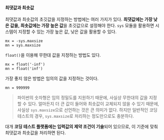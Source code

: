 #### 최댓값과 최솟값
최댓값과 최솟값의 초깃값을 지정하는 방법에는 여러 가지가 있다. **최댓값에는 가장 낮은 값을, 최솟값에는 가장 높은 값**을 초깃값으로 설정해야 한다. `sys` 모듈을 활용하면 시스템이 지정할 수 있는 가장 높은 값, 낮은 값을 활용할 수 있다.
```commandline
mx = -sys.maxsize
mn = sys.maxsize
```
`float()`을 이용해 무한대 값을 지정하는 방법도 있다.
```commandline
mx = float('-inf')
mn = float('inf')
```
가장 좋지 않은 방법은 임의의 값을 지정하는 것이다.
```commandline
mn = 999999
```
> 파이썬의 숫자형은 임의 정밀도를 지원하기 때문에, 사실상 무한대의 값을 지정할 수 있다. 얼마든지 더 큰 값이 들어와 최솟값이 교체되지 않을 수 있기 때문에, 사실상 `sys.maxsize`으로 선언하는 것은 큰 의미가 없다. 하지만 일반적인 코딩 테스트의 경우, `sys.maxsize`로 처리하는 정도만으로도 충분하다.

대개 **코딩 테스트 플랫폼에는 입력값의 제약 조건이 기술**되어 있으므로, 이 기준에 맞춰 최댓값과 최솟값을 처리하면 된다.
